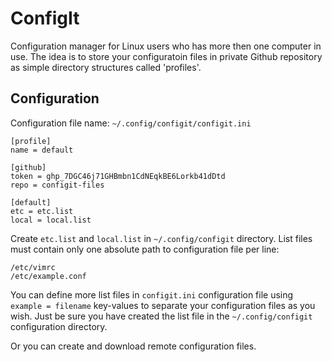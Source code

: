 # ConfigIt

Configuration manager for Linux users who has more then one computer in use. The idea is to store your configuratoin files in private Github repository as simple directory structures called 'profiles'.

## Configuration

Configuration file name: `~/.config/configit/configit.ini`

```
[profile]
name = default

[github]
token = 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
repo = configit-files

[default]
etc = etc.list
local = local.list
```

Create `etc.list` and `local.list` in `~/.config/configit` directory. List files must contain only one absolute path to configuration file per line:

```
/etc/vimrc
/etc/example.conf
```

You can define more list files in `configit.ini` configuration file using `example = filename` key-values to separate your configuration files as you wish. Just be sure you have created the list file in the `~/.config/configit` configuration directory.

Or you can create and download remote configuration files.

